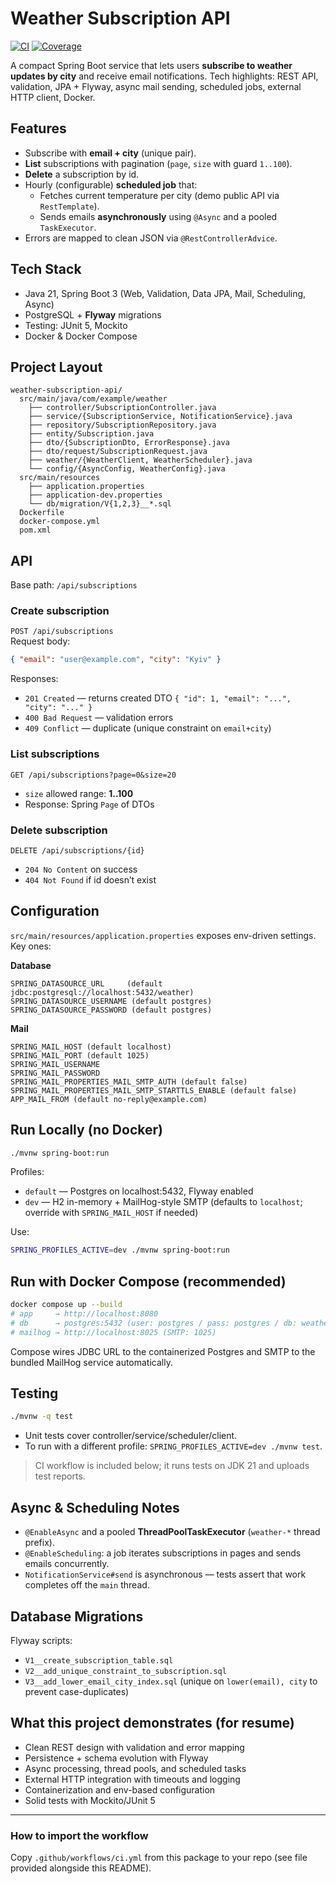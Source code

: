 # Weather Subscription API

[![CI](https://github.com/OWNER/weather-subscription-api/actions/workflows/ci.yml/badge.svg)](https://github.com/OWNER/weather-subscription-api/actions/workflows/ci.yml)
[![Coverage](https://img.shields.io/badge/coverage-0%25-lightgrey)](https://github.com/OWNER/weather-subscription-api/actions/workflows/ci.yml)

A compact Spring Boot service that lets users **subscribe to weather updates by city** and receive email notifications.
Tech highlights: REST API, validation, JPA + Flyway, async mail sending, scheduled jobs, external HTTP client, Docker.

## Features
- Subscribe with **email + city** (unique pair).
- **List** subscriptions with pagination (`page`, `size` with guard `1..100`).
- **Delete** a subscription by id.
- Hourly (configurable) **scheduled job** that:
  - Fetches current temperature per city (demo public API via `RestTemplate`).
  - Sends emails **asynchronously** using `@Async` and a pooled `TaskExecutor`.
- Errors are mapped to clean JSON via `@RestControllerAdvice`.

## Tech Stack
- Java 21, Spring Boot 3 (Web, Validation, Data JPA, Mail, Scheduling, Async)
- PostgreSQL + **Flyway** migrations
- Testing: JUnit 5, Mockito
- Docker & Docker Compose

## Project Layout
```
weather-subscription-api/
  src/main/java/com/example/weather
    ├── controller/SubscriptionController.java
    ├── service/{SubscriptionService, NotificationService}.java
    ├── repository/SubscriptionRepository.java
    ├── entity/Subscription.java
    ├── dto/{SubscriptionDto, ErrorResponse}.java
    ├── dto/request/SubscriptionRequest.java
    ├── weather/{WeatherClient, WeatherScheduler}.java
    └── config/{AsyncConfig, WeatherConfig}.java
  src/main/resources
    ├── application.properties
    ├── application-dev.properties
    └── db/migration/V{1,2,3}__*.sql
  Dockerfile
  docker-compose.yml
  pom.xml
```

## API
Base path: `/api/subscriptions`

### Create subscription
`POST /api/subscriptions`  
Request body:
```json
{ "email": "user@example.com", "city": "Kyiv" }
```
Responses:
- `201 Created` — returns created DTO `{ "id": 1, "email": "...", "city": "..." }`
- `400 Bad Request` — validation errors
- `409 Conflict` — duplicate (unique constraint on `email+city`)

### List subscriptions
`GET /api/subscriptions?page=0&size=20`  
- `size` allowed range: **1..100**
- Response: Spring `Page` of DTOs

### Delete subscription
`DELETE /api/subscriptions/{id}`  
- `204 No Content` on success
- `404 Not Found` if id doesn’t exist

## Configuration
`src/main/resources/application.properties` exposes env-driven settings. Key ones:

**Database**
```
SPRING_DATASOURCE_URL     (default jdbc:postgresql://localhost:5432/weather)
SPRING_DATASOURCE_USERNAME (default postgres)
SPRING_DATASOURCE_PASSWORD (default postgres)
```

**Mail**
```
SPRING_MAIL_HOST (default localhost)
SPRING_MAIL_PORT (default 1025)
SPRING_MAIL_USERNAME
SPRING_MAIL_PASSWORD
SPRING_MAIL_PROPERTIES_MAIL_SMTP_AUTH (default false)
SPRING_MAIL_PROPERTIES_MAIL_SMTP_STARTTLS_ENABLE (default false)
APP_MAIL_FROM (default no-reply@example.com)
```

## Run Locally (no Docker)
```bash
./mvnw spring-boot:run
```
Profiles:
- `default` — Postgres on localhost:5432, Flyway enabled
- `dev` — H2 in-memory + MailHog-style SMTP (defaults to `localhost`; override with `SPRING_MAIL_HOST` if needed)

Use:  
```bash
SPRING_PROFILES_ACTIVE=dev ./mvnw spring-boot:run
```

## Run with Docker Compose (recommended)
```bash
docker compose up --build
# app     → http://localhost:8080
# db      → postgres:5432 (user: postgres / pass: postgres / db: weather)
# mailhog → http://localhost:8025 (SMTP: 1025)
```
Compose wires JDBC URL to the containerized Postgres and SMTP to the bundled MailHog service automatically.

## Testing
```bash
./mvnw -q test
```
- Unit tests cover controller/service/scheduler/client.
- To run with a different profile: `SPRING_PROFILES_ACTIVE=dev ./mvnw test`.

> CI workflow is included below; it runs tests on JDK 21 and uploads test reports.

## Async & Scheduling Notes
- `@EnableAsync` and a pooled **ThreadPoolTaskExecutor** (`weather-*` thread prefix).
- `@EnableScheduling`: a job iterates subscriptions in pages and sends emails concurrently.
- `NotificationService#send` is asynchronous — tests assert that work completes off the `main` thread.

## Database Migrations
Flyway scripts:
- `V1__create_subscription_table.sql`
- `V2__add_unique_constraint_to_subscription.sql`
- `V3__add_lower_email_city_index.sql` (unique on `lower(email), city` to prevent case-duplicates)

## What this project demonstrates (for resume)
- Clean REST design with validation and error mapping
- Persistence + schema evolution with Flyway
- Async processing, thread pools, and scheduled tasks
- External HTTP integration with timeouts and logging
- Containerization and env-based configuration
- Solid tests with Mockito/JUnit 5

---

### How to import the workflow
Copy `.github/workflows/ci.yml` from this package to your repo (see file provided alongside this README).
